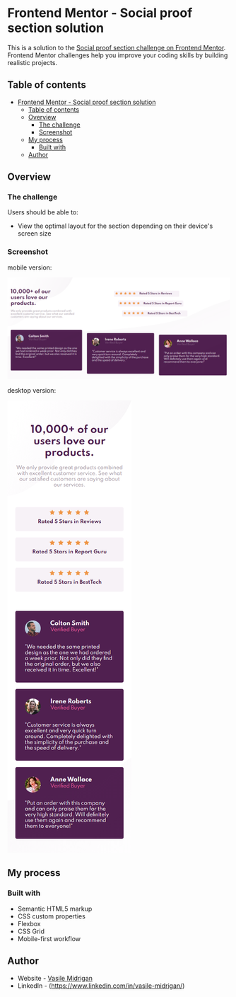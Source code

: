 # Frontend Mentor - Social proof section solution

This is a solution to the [Social proof section challenge on Frontend Mentor](https://www.frontendmentor.io/challenges/social-proof-section-6e0qTv_bA). Frontend Mentor challenges help you improve your coding skills by building realistic projects.

## Table of contents

- [Frontend Mentor - Social proof section solution](#frontend-mentor---social-proof-section-solution)
  - [Table of contents](#table-of-contents)
  - [Overview](#overview)
    - [The challenge](#the-challenge)
    - [Screenshot](#screenshot)
  - [My process](#my-process)
    - [Built with](#built-with)
  - [Author](#author)

## Overview

### The challenge

Users should be able to:

- View the optimal layout for the section depending on their device's screen size

### Screenshot

mobile version:

![](./images/desktop-version.png)

desktop version:

![](./images/mobile-version.png)

## My process

### Built with

- Semantic HTML5 markup
- CSS custom properties
- Flexbox
- CSS Grid
- Mobile-first workflow

## Author

- Website - [Vasile Midrigan](https://vasilemidrigan.github.io/)
- LinkedIn - (https://www.linkedin.com/in/vasile-midrigan/)
